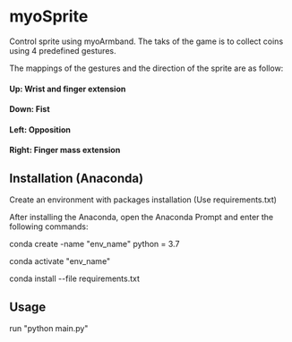 # myoSprite

Control sprite using myoArmband. The taks of the game is to collect coins using 4 predefined gestures. 

The mappings of the gestures and the direction of the sprite are as follow:

#### Up: Wrist and finger extension

#### Down: Fist

#### Left: Opposition

#### Right: Finger mass extension


## Installation (Anaconda)

Create an environment with packages installation (Use requirements.txt)

After installing the Anaconda, open the Anaconda Prompt and enter the following commands:

conda create -name "env_name" python = 3.7 

conda activate "env_name"

conda install --file requirements.txt

## Usage

run "python main.py"
